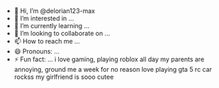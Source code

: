 - 👋 Hi, I’m @delorian123-max
- 👀 I’m interested in ...
- 🌱 I’m currently learning ...
- 💞️ I’m looking to collaborate on ...
- 📫 How to reach me ...
- 😄 Pronouns: ...
- ⚡ Fun fact: ...
i love gaming, playing roblox all day
my parents are annoying, ground me a week for no reason
love playing gta 5
rc car rockss
my girlfriend is sooo cutee
<!---
delorian123-max/delorian123-max is a ✨ special ✨ repository because its `README.md` (this file) appears on your GitHub profile
